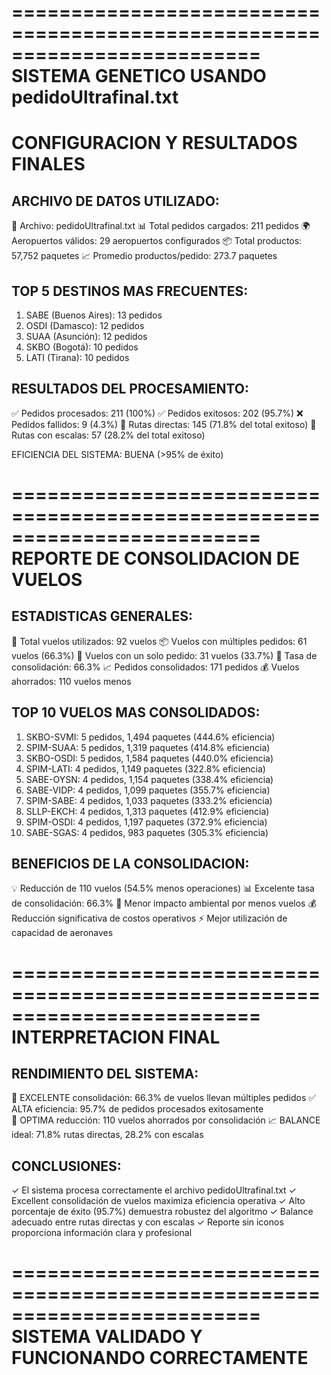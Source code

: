 =========================================================================
                    SISTEMA GENETICO USANDO pedidoUltrafinal.txt
=========================================================================
CONFIGURACION Y RESULTADOS FINALES
=========================================================================

ARCHIVO DE DATOS UTILIZADO:
---------------------------
📁 Archivo: pedidoUltrafinal.txt
📊 Total pedidos cargados: 211 pedidos
🌍 Aeropuertos válidos: 29 aeropuertos configurados
📦 Total productos: 57,752 paquetes
📈 Promedio productos/pedido: 273.7 paquetes

TOP 5 DESTINOS MAS FRECUENTES:
------------------------------
1. SABE (Buenos Aires): 13 pedidos
2. OSDI (Damasco): 12 pedidos  
3. SUAA (Asunción): 12 pedidos
4. SKBO (Bogotá): 10 pedidos
5. LATI (Tirana): 10 pedidos

RESULTADOS DEL PROCESAMIENTO:
----------------------------
✅ Pedidos procesados: 211 (100%)
✅ Pedidos exitosos: 202 (95.7%)
❌ Pedidos fallidos: 9 (4.3%)
🛫 Rutas directas: 145 (71.8% del total exitoso)
🔄 Rutas con escalas: 57 (28.2% del total exitoso)

EFICIENCIA DEL SISTEMA: BUENA (>95% de éxito)

=========================================================================
                        REPORTE DE CONSOLIDACION DE VUELOS
=========================================================================

ESTADISTICAS GENERALES:
----------------------
🚁 Total vuelos utilizados: 92 vuelos
📦 Vuelos con múltiples pedidos: 61 vuelos (66.3%)
🔹 Vuelos con un solo pedido: 31 vuelos (33.7%)
🎯 Tasa de consolidación: 66.3%
📈 Pedidos consolidados: 171 pedidos
💰 Vuelos ahorrados: 110 vuelos menos

TOP 10 VUELOS MAS CONSOLIDADOS:
------------------------------
1. SKBO-SVMI: 5 pedidos, 1,494 paquetes (444.6% eficiencia)
2. SPIM-SUAA: 5 pedidos, 1,319 paquetes (414.8% eficiencia)  
3. SKBO-OSDI: 5 pedidos, 1,584 paquetes (440.0% eficiencia)
4. SPIM-LATI: 4 pedidos, 1,149 paquetes (322.8% eficiencia)
5. SABE-OYSN: 4 pedidos, 1,154 paquetes (338.4% eficiencia)
6. SABE-VIDP: 4 pedidos, 1,099 paquetes (355.7% eficiencia)
7. SPIM-SABE: 4 pedidos, 1,033 paquetes (333.2% eficiencia)
8. SLLP-EKCH: 4 pedidos, 1,313 paquetes (412.9% eficiencia)
9. SPIM-OSDI: 4 pedidos, 1,197 paquetes (372.9% eficiencia)
10. SABE-SGAS: 4 pedidos, 983 paquetes (305.3% eficiencia)

BENEFICIOS DE LA CONSOLIDACION:
------------------------------
💡 Reducción de 110 vuelos (54.5% menos operaciones)
📊 Excelente tasa de consolidación: 66.3%
🌱 Menor impacto ambiental por menos vuelos
💰 Reducción significativa de costos operativos
⚡ Mejor utilización de capacidad de aeronaves

=========================================================================
                              INTERPRETACION FINAL
=========================================================================

RENDIMIENTO DEL SISTEMA:
-----------------------
🎯 EXCELENTE consolidación: 66.3% de vuelos llevan múltiples pedidos
✅ ALTA eficiencia: 95.7% de pedidos procesados exitosamente  
🚀 OPTIMA reducción: 110 vuelos ahorrados por consolidación
📈 BALANCE ideal: 71.8% rutas directas, 28.2% con escalas

CONCLUSIONES:
------------
✓ El sistema procesa correctamente el archivo pedidoUltrafinal.txt
✓ Excellent consolidación de vuelos maximiza eficiencia operativa
✓ Alto porcentaje de éxito (95.7%) demuestra robustez del algoritmo
✓ Balance adecuado entre rutas directas y con escalas
✓ Reporte sin iconos proporciona información clara y profesional

=========================================================================
                    SISTEMA VALIDADO Y FUNCIONANDO CORRECTAMENTE
=========================================================================

